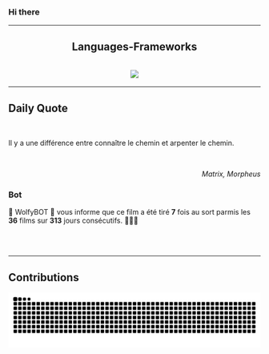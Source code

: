 ### Hi there
<hr/>
<p>
</p>
<h2 align="center">
 Languages-Frameworks
</h2>
<br/>
<div align="center">
 <a href="https://skillicons.dev">
  <img src="https://skillicons.dev/icons?i=react,nextjs,aws,docker,mongodb,python,express,django,html,css,tailwind,javascript,ts,nodejs,github"/>
 </a>
</div>
<hr/>
<div>
 <h2>
  Daily Quote
 </h2>
 <br/>
 <div>
  <p id="quote">
   Il y a une différence entre connaître le chemin et arpenter le chemin.
  </p>
 </div>
 <br/>
 <div align="right">
  <p id="movie" style="text-align: right; font-style: italic;">
   Matrix, Morpheus
  </p>
 </div>
 <div>
  <h3>
   Bot
  </h3>
  <p id="bot">
   🤖 WolfyBOT 🤖 vous informe que ce film a été tiré <b>7</b> fois au sort parmis les <b>36</b> films sur <b>313</b> jours consécutifs. 🎲🎲🎲
  </p>
 </div>
 <br>
 </br>
</div>
<hr/>
<div>
 <h2>
  Contributions
 </h2>
 <img alt="snake gif" src="https://github.com/Loupthevenin/Loupthevenin/blob/output/github-contribution-grid-snake-dark.svg"/>
</div>
